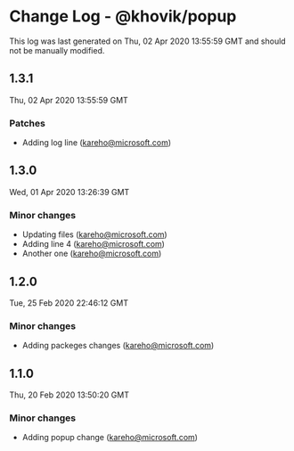 # Change Log - @khovik/popup

This log was last generated on Thu, 02 Apr 2020 13:55:59 GMT and should not be manually modified.

## 1.3.1
Thu, 02 Apr 2020 13:55:59 GMT

### Patches

- Adding log line (kareho@microsoft.com)
## 1.3.0
Wed, 01 Apr 2020 13:26:39 GMT

### Minor changes

- Updating files (kareho@microsoft.com)
- Adding line 4 (kareho@microsoft.com)
- Another one (kareho@microsoft.com)
## 1.2.0
Tue, 25 Feb 2020 22:46:12 GMT

### Minor changes

- Adding packeges changes (kareho@microsoft.com)
## 1.1.0
Thu, 20 Feb 2020 13:50:20 GMT

### Minor changes

- Adding popup change (kareho@microsoft.com)